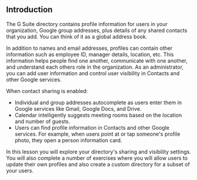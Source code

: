 ## Introduction

The G Suite directory contains profile information for users in your organization, Google group addresses, plus details of any shared contacts that you add. You can think of it as a global address book.

In addition to names and email addresses, profiles can contain other information such as employee ID, manager details, location, etc. This information helps people find one another, communicate with one another, and understand each others role in the organization. As an administrator, you can add user information and control user visibility in Contacts and other Google services.

When contact sharing is enabled:

-   Individual and group addresses autocomplete as users enter them in Google services like Gmail, Google Docs, and Drive.
-   Calendar intelligently suggests meeting rooms based on the location and number of guests.
-   Users can find profile information in Contacts and other Google services. For example, when users point at or tap someone's profile photo, they open a person information card.

In this lesson you will explore your directory's sharing and visibility settings. You will also complete a number of exercises where you will allow users to update their own profiles and also create a custom directory for a subset of your users.
